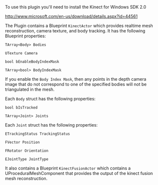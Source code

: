 To use this plugin you'll need to install the Kinect for Windows SDK 2.0

http://www.microsoft.com/en-us/download/details.aspx?id=44561

The Plugin contains a Blueprint <code>KinectActor</code> which provides realtime mesh reconstruction, camera texture, and body tracking. It has the following Blueprint properties:

    TArray<Body> Bodies
  
    UTexture Camera
  
    bool bEnableBodyIndexMask
  
    TArray<bool> BodyIndexMask
    
If you enable the <code>Body Index Mask</code>, then any points in the depth camera image that do not correspond to one of the specified bodies will not be triangulated in the mesh.
    
Each <code>Body</code> struct has the following properties:

    bool bIsTracked
    
    TArray<Joint> Joints
    
Each <code>Joint</code> struct has the following properties:

    ETrackingStatus TrackingStatus
    
    FVector Position
    
    FRotator Orientation
    
    EJointType JointType 

It also contains a Blueprint <code>KinectFusionActor</code> which contains a UProceduralMeshComponent that provides the output of the kinect
fusion mesh reconstruction.
